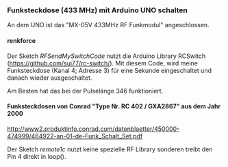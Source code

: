 ### Funksteckdose (433 MHz) mit Arduino UNO schalten
An dem UNO ist das "MX-05V 433MHz RF Funkmodul" angeschlossen.

#### renkforce
Der Sketch *RFSendMySwitchCode* nutzt die Arduino Library RCSwitch (https://github.com/sui77/rc-switch/). 
Mit diesem Code, wird meine Funksteckdose (Kanal 4; Adresse 3) für eine Sekunde eingeschaltet und danach wieder ausgeschaltet.

Am Besten hat das bei der Pulselänge 346 funktioniert.

#### Funksteckdosen von Conrad "Type Nr. RC 402 / GXA2867" aus dem Jahr 2000

http://www2.produktinfo.conrad.com/datenblaetter/450000-474999/464922-an-01-de-Funk_Schalt_Set.pdf

Der Sketch *remote1c* nutzt keine spezielle RF Library sonderen treibt den Pin 4 direkt in loop().
